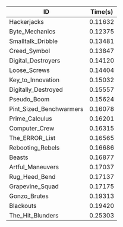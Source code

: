 |ID|Time(s)|
|-|-|
|Hackerjacks|0.11632|
|Byte_Mechanics|0.12375|
|Smalltalk_Dribble|0.13481|
|Creed_Symbol|0.13847|
|Digital_Destroyers|0.14120|
|Loose_Screws|0.14404|
|Key_to_Innovation|0.15032|
|Digitally_Destroyed|0.15557|
|Pseudo_Boom|0.15624|
|Pint_Sized_Benchwarmers|0.16078|
|Prime_Calculus|0.16201|
|Computer_Crew|0.16315|
|The_ERROR_List|0.16565|
|Rebooting_Rebels|0.16686|
|Beasts|0.16877|
|Artful_Maneuvers|0.17037|
|Rug_Heed_Bend|0.17137|
|Grapevine_Squad|0.17175|
|Gonzo_Brutes|0.19313|
|Blackouts|0.19420|
|The_Hit_Blunders|0.25303|
